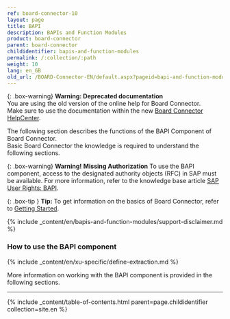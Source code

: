 ```yaml
---
ref: board-connector-10
layout: page
title: BAPI
description: BAPIs and Function Modules
product: board-connector
parent: board-connector
childidentifier: bapis-and-function-modules
permalink: /:collection/:path
weight: 10
lang: en_GB
old_url: /BOARD-Connector-EN/default.aspx?pageid=bapi-and-function-modules
---
```


{: .box-warning}
**Warning: Deprecated documentation** <br>
You are using the old version of the online help for Board Connector.<br>
Make sure to use the documentation within the new [Board Connector HelpCenter](https://helpcenter.theobald-software.com/board-connector/documentation/introduction/).

The following section describes the functions of the BAPI Component of Board Connector. <br>
Basic Board Connector the knowledge is required to understand the following sections. <br>

{: .box-warning}
**Warning!** **Missing Authorization**
To use the BAPI component, access to the designated authority objects (RFC) in SAP must be available.
For more information, refer to the knowledge base article [SAP User Rights: BAPI](https://kb.theobald-software.com/sap/authority-objects-sap-user-rights#bapi).

{: .box-tip }
**Tip:** To get information on the basics of Board Connector, refer to [Getting Started](./getting-started). <br>

{% include _content/en/bapis-and-function-modules/support-disclaimer.md %}

### How to use the BAPI component
{% include _content/en/xu-specific/define-extraction.md %}

More information on working with the BAPI component is provided in the following sections.

---
{% include _content/table-of-contents.html parent=page.childidentifier collection=site.en %}
